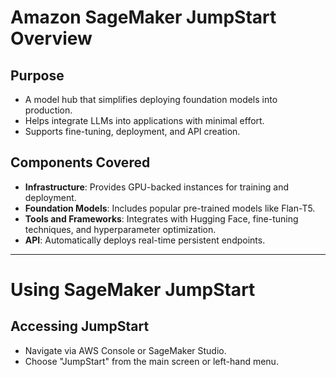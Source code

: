 # Amazon SageMaker JumpStart Overview

## Purpose
- A model hub that simplifies deploying foundation models into production.
- Helps integrate LLMs into applications with minimal effort.
- Supports fine-tuning, deployment, and API creation.

## Components Covered
- **Infrastructure**: Provides GPU-backed instances for training and deployment.
- **Foundation Models**: Includes popular pre-trained models like Flan-T5.
- **Tools and Frameworks**: Integrates with Hugging Face, fine-tuning techniques, and hyperparameter optimization.
- **API**: Automatically deploys real-time persistent endpoints.

---

# Using SageMaker JumpStart

## Accessing JumpStart
- Navigate via AWS Console or SageMaker Studio.
- Choose "JumpStart" from the main screen or left-hand menu.